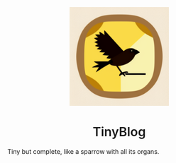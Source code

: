 <p align="center">
  <a href="https://github.com/fansuregrin/RustLearning">
    <img src="static\images\logo.png" alt="Logo" width="224" height="224">
  </a>
  <h1 align="center" style="font-weight: 600">TinyBlog</h1>
</p>

Tiny but complete, like a sparrow with all its organs.

